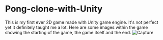 # Pong-clone-with-Unity
This is my first ever 2D game made with Unity game engine. It's not perfect yet it definitely taught me a lot.
Here are some images within the game showing the starting of the game, the game itself and the end.
![Capture](https://user-images.githubusercontent.com/103197783/177968104-a33e6aa3-35f9-4248-9ff1-529189c8b7ef.PNG)

